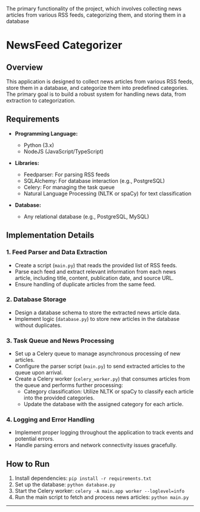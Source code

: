 The primary functionality of the project, which involves collecting news articles from various RSS feeds, categorizing them, and storing them in a database
# NewsFeed Categorizer

## Overview

This application is designed to collect news articles from various RSS feeds, store them in a database, and categorize them into predefined categories. The primary goal is to build a robust system for handling news data, from extraction to categorization.

## Requirements

- **Programming Language:**
  - Python (3.x)
  - NodeJS (JavaScript/TypeScript)

- **Libraries:**
  - Feedparser: For parsing RSS feeds
  - SQLAlchemy: For database interaction (e.g., PostgreSQL)
  - Celery: For managing the task queue
  - Natural Language Processing (NLTK or spaCy) for text classification

- **Database:**
  - Any relational database (e.g., PostgreSQL, MySQL)

## Implementation Details

### 1. Feed Parser and Data Extraction

- Create a script (`main.py`) that reads the provided list of RSS feeds.
- Parse each feed and extract relevant information from each news article, including title, content, publication date, and source URL.
- Ensure handling of duplicate articles from the same feed.

### 2. Database Storage

- Design a database schema to store the extracted news article data.
- Implement logic (`database.py`) to store new articles in the database without duplicates.

### 3. Task Queue and News Processing

- Set up a Celery queue to manage asynchronous processing of new articles.
- Configure the parser script (`main.py`) to send extracted articles to the queue upon arrival.
- Create a Celery worker (`celery_worker.py`) that consumes articles from the queue and performs further processing:
  - Category classification: Utilize NLTK or spaCy to classify each article into the provided categories.
  - Update the database with the assigned category for each article.

### 4. Logging and Error Handling

- Implement proper logging throughout the application to track events and potential errors.
- Handle parsing errors and network connectivity issues gracefully.

## How to Run

1. Install dependencies: `pip install -r requirements.txt`
2. Set up the database: `python database.py`
3. Start the Celery worker: `celery -A main.app worker --loglevel=info`
4. Run the main script to fetch and process news articles: `python main.py`



---


